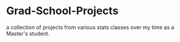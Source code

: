 # Grad-School-Projects
a collection of projects from various stats classes over my time as a Master's student.

